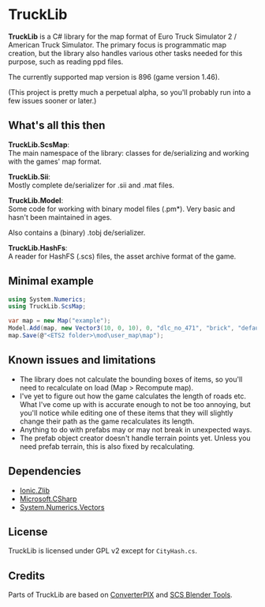 # TruckLib

**TruckLib** is a C# library for the map format of Euro Truck Simulator 2 / American Truck Simulator.
The primary focus is programmatic map creation, but the library also handles various other tasks needed for this purpose, such as reading ppd files.

The currently supported map version is 896 (game version 1.46).

(This project is pretty much a perpetual alpha, so you'll probably run into a few issues sooner or later.)

## What's all this then
**TruckLib.ScsMap**:  
The main namespace of the library: classes for de/serializing and working with the games' map format.

**TruckLib.Sii**:  
Mostly complete de/serializer for .sii and .mat files.

**TruckLib.Model**:  
Some code for working with binary model files (.pm\*). Very basic and hasn't been maintained in ages.

Also contains a (binary) .tobj de/serializer.

**TruckLib.HashFs**:  
A reader for HashFS (.scs) files, the asset archive format of the game.

## Minimal example
```csharp
using System.Numerics;
using TruckLib.ScsMap;

var map = new Map("example");
Model.Add(map, new Vector3(10, 0, 10), 0, "dlc_no_471", "brick", "default");
map.Save(@"<ETS2 folder>\mod\user_map\map");
```

## Known issues and limitations
* The library does not calculate the bounding boxes of items, so you'll need to recalculate on load (Map > Recompute map).
* I've yet to figure out how the game calculates the length of roads etc. What I've come up with is
accurate enough to not be too annoying, but you'll notice while editing one of these items that they will slightly
change their path as the game recalculates its length.
* Anything to do with prefabs may or may not break in unexpected ways.
* The prefab object creator doesn't handle terrain points yet. Unless you need prefab terrain, this is also
 fixed by recalculating.
 
## Dependencies
* [Ionic.Zlib](https://www.nuget.org/packages/Iconic.Zlib.Netstandard/)
* [Microsoft.CSharp](https://www.nuget.org/packages/Microsoft.CSharp/)
* [System.Numerics.Vectors](https://www.nuget.org/packages/System.Numerics.Vectors/)

## License
TruckLib is licensed under GPL v2 except for `CityHash.cs`.

## Credits
Parts of TruckLib are based on [ConverterPIX](https://github.com/mwl4/ConverterPIX)
and [SCS Blender Tools](https://github.com/SCSSoftware/BlenderTools/).
